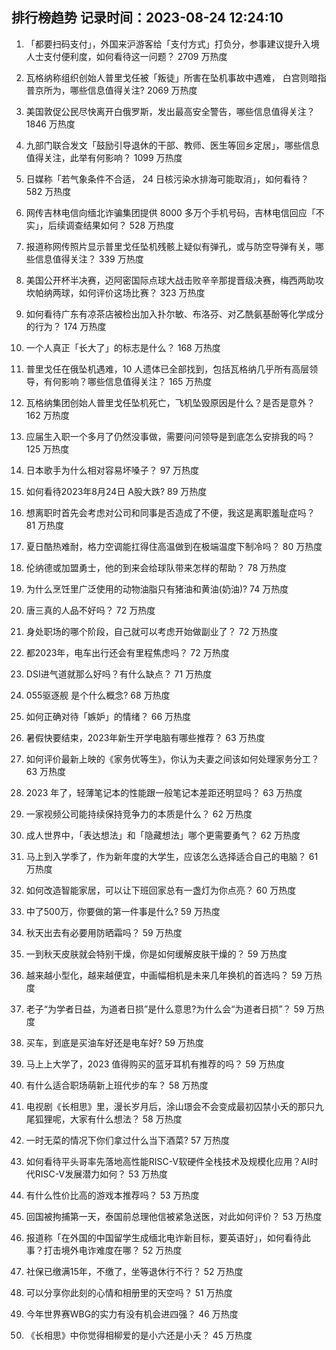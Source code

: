 
## 排行榜趋势 记录时间：2023-08-24 12:24:10
  
  1. 「都要扫码支付」，外国来沪游客给「支付方式」打负分，参事建议提升入境人士支付便利度，如何看待这一问题？ 2709 万热度
    
  2. 瓦格纳称组织创始人普里戈任被「叛徒」所害在坠机事故中遇难， 白宫则暗指普京所为，哪些信息值得关注? 2069 万热度
    
  3. 美国敦促公民尽快离开白俄罗斯，发出最高安全警告，哪些信息值得关注？ 1846 万热度
    
  4. 九部门联合发文「鼓励引导退休的干部、教师、医生等回乡定居」，哪些信息值得关注，此举有何影响？ 1099 万热度
    
  5. 日媒称「若气象条件不合适， 24 日核污染水排海可能取消」，如何看待？ 582 万热度
    
  6. 网传吉林电信向缅北诈骗集团提供 8000 多万个手机号码，吉林电信回应「不实」，后续调查结果如何？ 528 万热度
    
  7. 报道称网传照片显示普里戈任坠机残骸上疑似有弹孔，或与防空导弹有关，哪些信息值得关注？ 339 万热度
    
  8. 美国公开杯半决赛，迈阿密国际点球大战击败辛辛那提晋级决赛，梅西两助攻坎帕纳两球，如何评价这场比赛？ 323 万热度
    
  9. 如何看待广东有凉茶店被检出加入扑尔敏、布洛芬、对乙酰氨基酚等化学成分的行为？ 174 万热度
    
  10. 一个人真正「长大了」的标志是什么？ 168 万热度
    
  11. 普里戈任在俄坠机遇难，10 人遗体已全部找到，包括瓦格纳几乎所有高层领导，有何影响？哪些信息值得关注？ 165 万热度
    
  12. 瓦格纳集团创始人普里戈任坠机死亡，飞机坠毁原因是什么？是否是意外？ 162 万热度
    
  13. 应届生入职一个多月了仍然没事做，需要问问领导是到底怎么安排我的吗？ 125 万热度
    
  14. 日本歌手为什么相对容易坏嗓子？ 97 万热度
    
  15. 如何看待2023年8月24日 A股大跌? 89 万热度
    
  16. 想离职时首先会考虑对公司和同事是否造成了不便，我这是离职羞耻症吗？ 81 万热度
    
  17. 夏日酷热难耐，格力空调能扛得住高温做到在极端温度下制冷吗？ 80 万热度
    
  18. 伦纳德或加盟勇士，他的到来会给球队带来怎样的帮助？ 78 万热度
    
  19. 为什么烹饪里广泛使用的动物油脂只有猪油和黄油(奶油)? 74 万热度
    
  20. 唐三真的人品不好吗？ 72 万热度
    
  21. 身处职场的哪个阶段，自己就可以考虑开始做副业了？ 72 万热度
    
  22. 都2023年，电车出行还会有里程焦虑吗？ 72 万热度
    
  23. DSI进气道就那么好吗？有什么缺点？ 71 万热度
    
  24. 055驱逐舰  是个什么概念? 68 万热度
    
  25. 如何正确对待「嫉妒」的情绪？ 66 万热度
    
  26. 暑假快要结束，2023年新生开学电脑有哪些推荐？ 63 万热度
    
  27. 如何评价最新上映的《家务优等生》，你认为夫妻之间该如何处理家务分工？ 63 万热度
    
  28. 2023 年了，轻薄笔记本的性能跟一般笔记本差距还明显吗？ 63 万热度
    
  29. 一家视频公司能持续保持竞争力的本质是什么？ 62 万热度
    
  30. 成人世界中，「表达想法」和「隐藏想法」哪个更需要勇气？ 62 万热度
    
  31. 马上到入学季了，作为新年度的大学生，应该怎么选择适合自己的电脑？ 61 万热度
    
  32. 如何改造智能家居，可以让下班回家总有一盏灯为你点亮？ 60 万热度
    
  33. 中了500万，你要做的第一件事是什么? 59 万热度
    
  34. 秋天出去有必要用防晒霜吗？ 59 万热度
    
  35. 一到秋天皮肤就会特别干燥，你是如何缓解皮肤干燥的？ 59 万热度
    
  36. 越来越小型化，越来越便宜，中画幅相机是未来几年换机的首选吗？ 59 万热度
    
  37. 老子“为学者日益，为道者日损”是什么意思?为什么会“为道者日损”？ 59 万热度
    
  38. 买车，到底是买油车好还是电车好? 59 万热度
    
  39. 马上上大学了，2023 值得购买的蓝牙耳机有推荐的吗？ 59 万热度
    
  40. 有什么适合职场萌新上班代步的车？ 58 万热度
    
  41. 电视剧《长相思》里，漫长岁月后，涂山璟会不会变成最初囚禁小夭的那只九尾狐狸呢，大家有什么想法？ 58 万热度
    
  42. 一时无菜的情况下你们拿过什么当下酒菜? 57 万热度
    
  43. 如何看待平头哥率先落地高性能RISC-V软硬件全栈技术及规模化应用？AI时代RISC-V发展潜力如何？ 53 万热度
    
  44. 有什么性价比高的游戏本推荐吗？ 53 万热度
    
  45. 回国被拘捕第一天，泰国前总理他信被紧急送医，对此如何评价？ 53 万热度
    
  46. 报道称「在外国的中国留学生成缅北电诈新目标，要英语好」，如何看待此事？打击境外电诈难度在哪？ 52 万热度
    
  47. 社保已缴满15年，不缴了，坐等退休行不行？ 52 万热度
    
  48. 可以分享你此刻的心情和相册里的天空吗？ 51 万热度
    
  49. 今年世界赛WBG的实力有没有机会进四强？ 46 万热度
    
  50. 《长相思》中你觉得相柳爱的是小六还是小夭？ 45 万热度
    